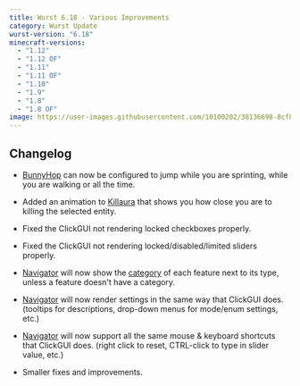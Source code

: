 ```yaml
---
title: Wurst 6.18 - Various Improvements
category: Wurst Update
wurst-version: "6.18"
minecraft-versions:
  - "1.12"
  - "1.12 OF"
  - "1.11"
  - "1.11 OF"
  - "1.10"
  - "1.9"
  - "1.8"
  - "1.8 OF"
image: https://user-images.githubusercontent.com/10100202/38136698-8cf8e358-3420-11e8-9e89-dc56673af923.jpg
---
```

## Changelog

- [BunnyHop](https://wiki.wurstclient.net/bunnyhop) can now be configured to jump while you are sprinting, while you are walking or all the time.

- Added an animation to [Killaura](https://wiki.wurstclient.net/killaura) that shows you how close you are to killing the selected entity.

- Fixed the ClickGUI not rendering locked checkboxes properly.

- Fixed the ClickGUI not rendering locked/disabled/limited sliders properly.

- [Navigator](https://wiki.wurstclient.net/navigator) will now show the [category](https://wiki.wurstclient.net/categories) of each feature next to its type, unless a feature doesn't have a category.

- [Navigator](https://wiki.wurstclient.net/navigator) will now render settings in the same way that ClickGUI does. (tooltips for descriptions, drop-down menus for mode/enum settings, etc.)

- [Navigator](https://wiki.wurstclient.net/navigator) will now support all the same mouse & keyboard shortcuts that ClickGUI does. (right click to reset, CTRL-click to type in slider value, etc.)

- Smaller fixes and improvements.
